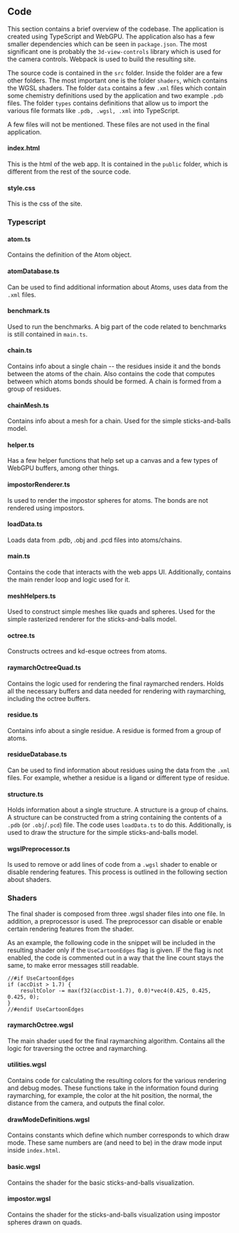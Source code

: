 ## Code

This section contains a brief overview of the codebase. The application is created using TypeScript and WebGPU. The application also has a few smaller dependencies which can be seen in `package.json`. The most significant one is probably the `3d-view-controls` library which is used for the camera controls. Webpack is used to build the resulting site.

The source code is contained in the `src` folder. Inside the folder are a few other folders. The most important one is the folder `shaders`, which contains the WGSL shaders. The folder `data` contains a few `.xml` files which contain some chemistry definitions used by the application and two example `.pdb` files. The folder `types` contains definitions that allow us to import the various file formats like `.pdb, .wgsl, .xml` into TypeScript.

A few files will not be mentioned. These files are not used in the final application.

#### index.html

This is the html of the web app. It is contained in the `public` folder, which is different from the rest of the source code. 

#### style.css

This is the css of the site. 

### Typescript

#### atom.ts

Contains the definition of the Atom object.

#### atomDatabase.ts

Can be used to find additional information about Atoms, uses data from the `.xml` files.

#### benchmark.ts

Used to run the benchmarks. A big part of the code related to benchmarks is still contained in `main.ts`.

#### chain.ts

Contains info about a single chain -- the residues inside it and the bonds between the atoms of the chain. Also contains the code that computes between which atoms bonds should be formed. A chain is formed from a group of residues.

#### chainMesh.ts

Contains info about a mesh for a chain. Used for the simple sticks-and-balls model.

#### helper.ts

Has a few helper functions that help set up a canvas and a few types of WebGPU buffers, among other things.

#### impostorRenderer.ts

Is used to render the impostor spheres for atoms. The bonds are not rendered using impostors.

#### loadData.ts

Loads data from .pdb, .obj and .pcd files into atoms/chains.

#### main.ts

Contains the code that interacts with the web apps UI. Additionally, contains the main render loop and logic used for it.

#### meshHelpers.ts

Used to construct simple meshes like quads and spheres. Used for the simple rasterized renderer for the sticks-and-balls model.

#### octree.ts

Constructs octrees and kd-esque octrees from atoms.

#### raymarchOctreeQuad.ts

Contains the logic used for rendering the final raymarched renders. Holds all the necessary buffers and data needed for rendering with raymarching, including the octree buffers.

#### residue.ts

Contains info about a single residue. A residue is formed from a group of atoms.

#### residueDatabase.ts

Can be used to find information about residues using the data from the `.xml` files. For example, whether a residue is a ligand or different type of residue.

#### structure.ts

Holds information about a single structure. A structure is a group of chains. A structure can be constructed from a string containing the contents of a `.pdb` (or `.obj`/`.pcd`) file. The code uses `loadData.ts` to do this. Additionally, is used to draw the structure for the simple sticks-and-balls model. 

#### wgslPreprocessor.ts

Is used to remove or add lines of code from a `.wgsl` shader to enable or disable rendering features. This process is outlined in the following section about shaders.

### Shaders

The final shader is composed from three .wgsl shader files into one file. In addition, a preprocessor is used. The preprocessor can disable or enable certain rendering features from the shader.

As an example, the following code in the snippet will be included in the resulting shader only if the `UseCartoonEdges` flag is given. IF the flag is not enabled, the code is commented out in a way that the line count stays the same, to make error messages still readable.

```
//#if UseCartoonEdges
if (accDist > 1.7) {
    resultColor -= max(f32(accDist-1.7), 0.0)*vec4(0.425, 0.425, 0.425, 0);
}
//#endif UseCartoonEdges
```


#### raymarchOctree.wgsl

The main shader used for the final raymarching algorithm. Contains all the logic for traversing the octree and raymarching.

#### utilities.wgsl

Contains code for calculating the resulting colors for the various rendering and debug modes. These functions take in the information found during raymarching, for example, the color at the hit position, the normal, the distance from the camera, and outputs the final color.

#### drawModeDefinitions.wgsl

Contains constants which define which number corresponds to which draw mode. These same numbers are (and need to be) in the draw mode input inside `index.html`.

#### basic.wgsl

Contains the shader for the basic sticks-and-balls visualization.

#### impostor.wgsl

Contains the shader for the sticks-and-balls visualization using impostor spheres drawn on quads.





